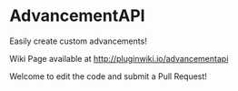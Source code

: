 # AdvancementAPI
Easily create custom advancements!

Wiki Page available at http://pluginwiki.io/advancementapi

Welcome to edit the code and submit a Pull Request!
